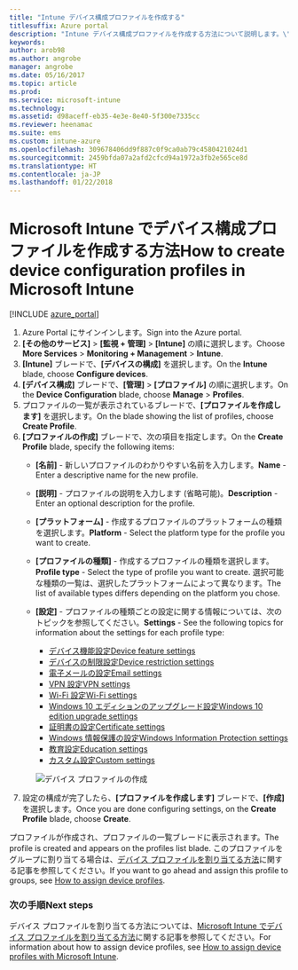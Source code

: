 ```yaml
---
title: "Intune デバイス構成プロファイルを作成する"
titlesuffix: Azure portal
description: "Intune デバイス構成プロファイルを作成する方法について説明します。\""
keywords: 
author: arob98
ms.author: angrobe
manager: angrobe
ms.date: 05/16/2017
ms.topic: article
ms.prod: 
ms.service: microsoft-intune
ms.technology: 
ms.assetid: d98aceff-eb35-4e3e-8e40-5f300e7335cc
ms.reviewer: heenamac
ms.suite: ems
ms.custom: intune-azure
ms.openlocfilehash: 309678406dd9f887c0f9ca0ab79c4580421024d1
ms.sourcegitcommit: 2459bfda07a2afd2cfcd94a1972a3fb2e565ce8d
ms.translationtype: HT
ms.contentlocale: ja-JP
ms.lasthandoff: 01/22/2018
---
```

# <a name="how-to-create-device-configuration-profiles-in-microsoft-intune"></a><span data-ttu-id="6964a-103">Microsoft Intune でデバイス構成プロファイルを作成する方法</span><span class="sxs-lookup"><span data-stu-id="6964a-103">How to create device configuration profiles in Microsoft Intune</span></span>

[!INCLUDE [azure_portal](./includes/azure_portal.md)]

1. <span data-ttu-id="6964a-104">Azure Portal にサインインします。</span><span class="sxs-lookup"><span data-stu-id="6964a-104">Sign into the Azure portal.</span></span>
2. <span data-ttu-id="6964a-105">**[その他のサービス]** > **[監視 + 管理]** > **[Intune]** の順に選択します。</span><span class="sxs-lookup"><span data-stu-id="6964a-105">Choose **More Services** > **Monitoring + Management** > **Intune**.</span></span>
3. <span data-ttu-id="6964a-106">**[Intune]** ブレードで、**[デバイスの構成]** を選択します。</span><span class="sxs-lookup"><span data-stu-id="6964a-106">On the **Intune** blade, choose **Configure devices**.</span></span>
4. <span data-ttu-id="6964a-107">**[デバイス構成]** ブレードで、**[管理]** > **[プロファイル]** の順に選択します。</span><span class="sxs-lookup"><span data-stu-id="6964a-107">On the **Device Configuration** blade, choose **Manage** > **Profiles**.</span></span>
5. <span data-ttu-id="6964a-108">プロファイルの一覧が表示されているブレードで、**[プロファイルを作成します]** を選択します。</span><span class="sxs-lookup"><span data-stu-id="6964a-108">On the blade showing the list of profiles, choose **Create Profile**.</span></span>
6. <span data-ttu-id="6964a-109">**[プロファイルの作成]** ブレードで、次の項目を指定します。</span><span class="sxs-lookup"><span data-stu-id="6964a-109">On the **Create Profile** blade, specify the following items:</span></span>
   - <span data-ttu-id="6964a-110">**[名前]** - 新しいプロファイルのわかりやすい名前を入力します。</span><span class="sxs-lookup"><span data-stu-id="6964a-110">**Name** - Enter a descriptive name for the new profile.</span></span>
   - <span data-ttu-id="6964a-111">**[説明]** - プロファイルの説明を入力します (省略可能)。</span><span class="sxs-lookup"><span data-stu-id="6964a-111">**Description** -  Enter an optional description for the profile.</span></span>
   - <span data-ttu-id="6964a-112">**[プラットフォーム]** - 作成するプロファイルのプラットフォームの種類を選択します。</span><span class="sxs-lookup"><span data-stu-id="6964a-112">**Platform** -  Select the platform type for the profile you want to create.</span></span>
   - <span data-ttu-id="6964a-113">**[プロファイルの種類]** - 作成するプロファイルの種類を選択します。</span><span class="sxs-lookup"><span data-stu-id="6964a-113">**Profile type** - Select the type of profile you want to create.</span></span> <span data-ttu-id="6964a-114">選択可能な種類の一覧は、選択したプラットフォームによって異なります。</span><span class="sxs-lookup"><span data-stu-id="6964a-114">The list of available types differs depending on the platform you chose.</span></span>
   - <span data-ttu-id="6964a-115">**[設定]** - プロファイルの種類ごとの設定に関する情報については、次のトピックを参照してください。</span><span class="sxs-lookup"><span data-stu-id="6964a-115">**Settings** - See the following topics for information about the settings for each profile type:</span></span>
       -  [<span data-ttu-id="6964a-116">デバイス機能設定</span><span class="sxs-lookup"><span data-stu-id="6964a-116">Device feature settings</span></span>](device-features-configure.md)
       -  [<span data-ttu-id="6964a-117">デバイスの制限設定</span><span class="sxs-lookup"><span data-stu-id="6964a-117">Device restriction settings</span></span>](device-restrictions-configure.md)
       -  [<span data-ttu-id="6964a-118">電子メールの設定</span><span class="sxs-lookup"><span data-stu-id="6964a-118">Email settings</span></span>](email-settings-configure.md)
       -  [<span data-ttu-id="6964a-119">VPN 設定</span><span class="sxs-lookup"><span data-stu-id="6964a-119">VPN settings</span></span>](vpn-settings-configure.md)
       -  [<span data-ttu-id="6964a-120">Wi-Fi 設定</span><span class="sxs-lookup"><span data-stu-id="6964a-120">Wi-Fi settings</span></span>](wi-fi-settings-configure.md)
       -  [<span data-ttu-id="6964a-121">Windows 10 エディションのアップグレード設定</span><span class="sxs-lookup"><span data-stu-id="6964a-121">Windows 10 edition upgrade settings</span></span>](edition-upgrade-configure-windows-10.md)
       -  [<span data-ttu-id="6964a-122">証明書の設定</span><span class="sxs-lookup"><span data-stu-id="6964a-122">Certificate settings</span></span>](certificates-configure.md)
       -  [<span data-ttu-id="6964a-123">Windows 情報保護の設定</span><span class="sxs-lookup"><span data-stu-id="6964a-123">Windows Information Protection settings</span></span>](windows-information-protection-configure.md)
       -  [<span data-ttu-id="6964a-124">教育設定</span><span class="sxs-lookup"><span data-stu-id="6964a-124">Education settings</span></span>](education-settings-configure.md)
       -  [<span data-ttu-id="6964a-125">カスタム設定</span><span class="sxs-lookup"><span data-stu-id="6964a-125">Custom settings</span></span>](custom-settings-configure.md)

     ![デバイス プロファイルの作成](./media/create-device-profile.png)
7. <span data-ttu-id="6964a-127">設定の構成が完了したら、**[プロファイルを作成します]** ブレードで、**[作成]** を選択します。</span><span class="sxs-lookup"><span data-stu-id="6964a-127">Once you are done configuring settings, on the **Create Profile** blade, choose **Create**.</span></span>

<span data-ttu-id="6964a-128">プロファイルが作成され、プロファイルの一覧ブレードに表示されます。</span><span class="sxs-lookup"><span data-stu-id="6964a-128">The profile is created and appears on the profiles list blade.</span></span>
<span data-ttu-id="6964a-129">このプロファイルをグループに割り当てる場合は、[デバイス プロファイルを割り当てる方法](device-profile-assign.md)に関する記事を参照してください。</span><span class="sxs-lookup"><span data-stu-id="6964a-129">If you want to go ahead and assign this profile to groups, see [How to assign device profiles](device-profile-assign.md).</span></span>


### <a name="next-steps"></a><span data-ttu-id="6964a-130">次の手順</span><span class="sxs-lookup"><span data-stu-id="6964a-130">Next steps</span></span>
<span data-ttu-id="6964a-131">デバイス プロファイルを割り当てる方法については、[Microsoft Intune でデバイス プロファイルを割り当てる方法](device-profile-assign.md)に関する記事を参照してください。</span><span class="sxs-lookup"><span data-stu-id="6964a-131">For information about how to assign device profiles, see [How to assign device profiles with Microsoft Intune](device-profile-assign.md).</span></span>
